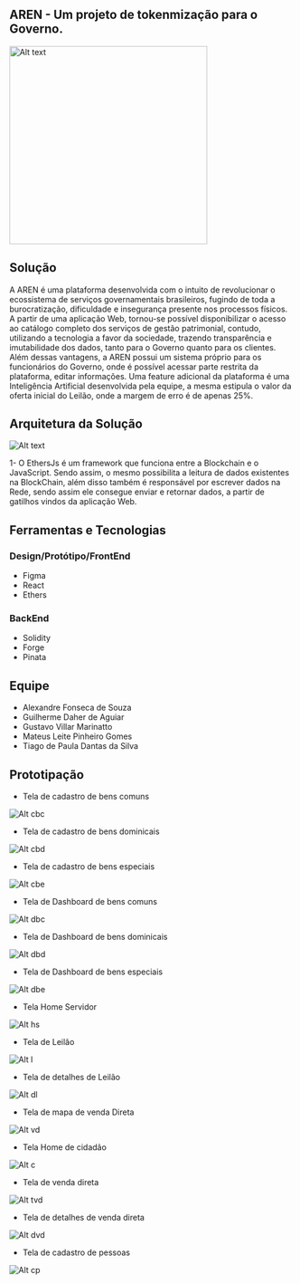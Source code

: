 ## AREN - Um projeto de tokenmização para o Governo.
<img width="350px" height="350px" src="/src/assets/logo.png" alt="Alt text" title="Logo">

## Solução
A AREN é uma plataforma desenvolvida com o intuito de revolucionar o ecossistema de serviços governamentais brasileiros, fugindo de toda a burocratização, dificuldade e insegurança presente nos processos físicos. A partir de uma aplicação Web, tornou-se possível disponibilizar o acesso ao catálogo completo dos serviços de gestão patrimonial, contudo, utilizando a tecnologia a favor da sociedade, trazendo transparência e imutabilidade dos dados, tanto para o Governo quanto para os clientes. Além dessas vantagens, a AREN possui um sistema próprio para os funcionários do Governo, onde é possível acessar parte restrita da plataforma, editar informações. Uma feature adicional da plataforma é uma Inteligência Artificial desenvolvida pela equipe, a mesma estipula o valor da oferta inicial do Leilão, onde a margem de erro é de apenas 25%.

## Arquitetura da Solução
<img src="/src/assets/arquitetura.jpg" alt="Alt text" title="Logo">

1- O EthersJs é um framework que funciona entre a Blockchain e o JavaScript. Sendo assim, o mesmo possibilita a leitura de dados existentes na BlockChain, além disso também é responsável por escrever dados na Rede, sendo assim ele consegue enviar e retornar dados, a partir de gatilhos vindos da aplicação Web.

## Ferramentas e Tecnologias 

### Design/Protótipo/FrontEnd

- Figma
- React
- Ethers

### BackEnd
- Solidity
- Forge
- Pinata

## Equipe

- Alexandre Fonseca de Souza
- Guilherme Daher de Aguiar
- Gustavo Villar Marinatto
- Mateus Leite Pinheiro Gomes
- Tiago de Paula Dantas da Silva

## Prototipação

- Tela de cadastro de bens comuns
<img src="/src/assets/cadastroComun.jpg" alt="Alt cbc" title="cadastro comum">

- Tela de cadastro de bens dominicais
<img src="/src/assets/cadastroDominical.jpg" alt="Alt cbd" title="cadastro dominical">

- Tela de cadastro de bens especiais
<img src="/src/assets/cadastroEspecial.jpg" alt="Alt cbe" title="cadastro especial">

- Tela de Dashboard de bens comuns 
<img src="/src/assets/dashboardComum.jpg" alt="Alt dbc" title="dashboard comum">

- Tela de Dashboard de bens dominicais
<img src="/src/assets/dashboardDominical.jpg" alt="Alt dbd" title="dashboard dominical">

- Tela de Dashboard de bens especiais
<img src="/src/assets/dashboardEspecial.jpg" alt="Alt dbe" title="dashboard especial">

- Tela Home Servidor
<img src="/src/assets/homeAdmin.jpg" alt="Alt hs" title="Home servidor">

- Tela de Leilão
<img src="/src/assets/leilao.jpg" alt="Alt l" title="tela leilao">

- Tela de detalhes de Leilão
<img src="/src/assets/leilaoDetalhes.jpg" alt="Alt dl" title="detalhes leilao">

- Tela de mapa de venda Direta
<img src="/src/assets/mapaVendaDireta.jpg" alt="Alt vd" title="mapa venda direta">

- Tela Home de cidadão
<img src="/src/assets/userHome.jpg" alt="Alt c" title="home cidadao">

- Tela de venda direta
<img src="/src/assets/vendaDireta.jpg" alt="Alt tvd" title="venda direta">

- Tela de detalhes de venda direta
<img src="/src/assets/vendaDiretaDetalhes.jpg" alt="Alt dvd" title="detalhes venda direta">

- Tela de cadastro de pessoas
<img src="/src/assets/cadastroPessoa.jpg" alt="Alt cp" title="cadastro pessoa">
